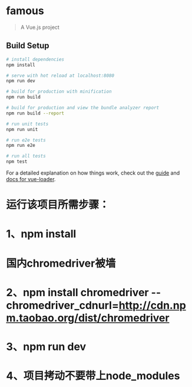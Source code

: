 # famous

> A Vue.js project

## Build Setup

``` bash
# install dependencies
npm install

# serve with hot reload at localhost:8080
npm run dev

# build for production with minification
npm run build

# build for production and view the bundle analyzer report
npm run build --report

# run unit tests
npm run unit

# run e2e tests
npm run e2e

# run all tests
npm test
```

For a detailed explanation on how things work, check out the [guide](http://vuejs-templates.github.io/webpack/) and [docs for vue-loader](http://vuejs.github.io/vue-loader).
# 运行该项目所需步骤：
# 1、npm install
# 国内chromedriver被墙
# 2、npm install chromedriver --chromedriver_cdnurl=http://cdn.npm.taobao.org/dist/chromedriver
# 3、npm run dev
# 4、项目拷动不要带上node_modules
